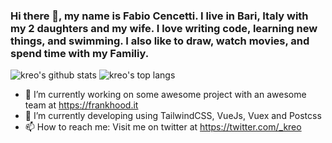 ### Hi there 👋, my name is Fabio Cencetti. I live in Bari, Italy with my 2 daughters and my wife. I love writing code, learning new things, and swimming. I also like to draw, watch movies, and spend time with my Familiy.

![kreo's github stats](https://github-readme-stats.vercel.app/api?username=kreo&show_icons=true&title_color=fff&icon_color=79ff97&text_color=9f9f9f&bg_color=151515&count_private=true&include_all_commits=true&layout=compact)
![kreo's top langs](https://github-readme-stats.vercel.app/api/top-langs?username=kreo&show_icons=true&title_color=fff&icon_color=79ff97&text_color=9f9f9f&bg_color=151515&hide=swift,scss&langs_count=10&layout=compact)


- 🔭 I’m currently working on some awesome project with an awesome team at https://frankhood.it
- 🌱 I’m currently developing using TailwindCSS, VueJs, Vuex and Postcss
- 📫 How to reach me: Visit me on twitter at https://twitter.com/_kreo

